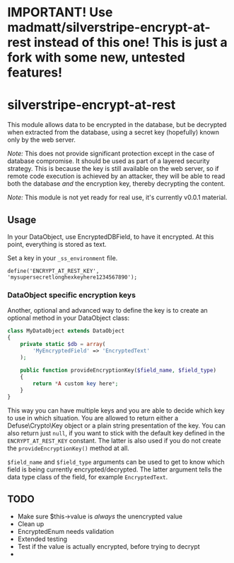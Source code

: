 # IMPORTANT! Use madmatt/silverstripe-encrypt-at-rest instead of this one! This is just a fork with some new, untested features!

# silverstripe-encrypt-at-rest

This module allows data to be encrypted in the database, but be decrypted when extracted from the database, using a
secret key (hopefully) known only by the web server.

*Note:* This does not provide significant protection except in the case of database compromise. It should be used as
part of a layered security strategy. This is because the key is still available on the web server, so if remote code
execution is achieved by an attacker, they will be able to read both the database *and* the encryption key, thereby
decrypting the content.

*Note:* This module is not yet ready for real use, it's currently v0.0.1 material.

## Usage

In your DataObject, use EncryptedDBField, to have it encrypted. At this point, everything is stored as text.

Set a key in your `_ss_environment` file. 
 
 ```define('ENCRYPT_AT_REST_KEY', 'mysupersecretlonghexkeyhere1234567890');```
 
### DataObject specific encryption keys
 
Another, optional and advanced way to define the key is to create an optional method in your DataObject class:
 
```PHP
class MyDataObject extends DataObject
{
    private static $db = array(
        'MyEncryptedField' => 'EncryptedText'
    );
    
    public function provideEncryptionKey($field_name, $field_type)
    {
        return *A custom key here*;
    }
}
```

This way you can have multiple keys and you are able to decide which key to use in which situation. You are allowed to return either a Defuse\Crypto\Key object or a plain string presentation of the key. You can also return just `null`, if you want to stick with the default key defined in the `ENCRYPT_AT_REST_KEY` constant. The latter is also used if you do not create the `provideEncryptionKey()` method at all.
 
 `$field_name` and `$field_type` arguments can be used to get to know which field is being currently encrypted/decrypted. The latter argument tells the data type class of the field, for example `EncryptedText`.



## TODO

- Make sure $this->value is _always_ the unencrypted value
- Clean up
- EncryptedEnum needs validation
- Extended testing
- Test if the value is actually encrypted, before trying to decrypt
- 
